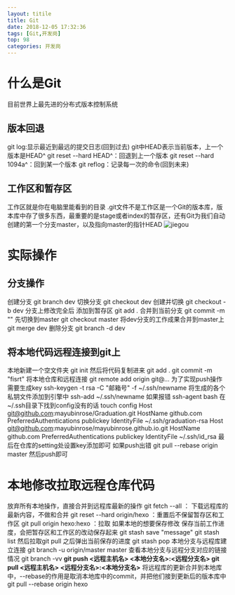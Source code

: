 ```yaml
---
layout: titile
title: Git
date: 2018-12-05 17:32:36
tags: [Git,开发岗]
top: 98
categories: 开发岗
---
```

# 什么是Git
目前世界上最先进的分布式版本控制系统
## 版本回退
git log:显示最近到最远的提交日志(回到过去)
git中HEAD表示当前版本，上一个版本是HEAD^
git reset --hard HEAD^：回退到上一个版本
git reset --hard 1094a^：回到某一个版本
git reflog：记录每一次的命令(回到未来)
## 工作区和暂存区
工作区就是你在电脑里能看到的目录
.git文件不是工作区是一个Git的版本库，版本库中存了很多东西，最重要的是stage或者index的暂存区，还有Git为我们自动创建的第一个分支master，以及指向master的指针HEAD
![jiegou](/Git/p1.png "图示")
 <!--more--> 
# 实际操作
## 分支操作
创建分支
git branch dev
切换分支
git checkout dev
创建并切换
git checkout -b dev
分支上修改完全后
添加到暂存区
git add .
合并到当前分支
git commit -m ""
先切换到master
git checkout master
将dev分支的工作成果合并到master上
git merge dev
删除分支
git branch -d dev
## 将本地代码远程连接到git上
本地新建一个空文件夹
git init
然后将代码复制进来
git add .
git commit -m "fisrt"
将本地仓库和远程连接
git remote add origin git@...
为了实现push操作需要生成key
ssh-keygen -t rsa -C "邮箱号" -f  ~/.ssh/newname
将生成的各个私钥文件添加到引擎中
ssh-add ~/.ssh/newname
如果报错
ssh-agent bash
在~/.ssh目录下找到config没有的话 touch config
Host git@github.com:mayubinrose/Graduation.git
HostName github.com
PreferredAuthentications publickey
IdentityFile ~/.ssh/graduation-rsa
Host git@github.com:mayubinrose/mayubinrose.github.io.git
HostName github.com
PreferredAuthentications publickey
IdentityFile ~/.ssh/id_rsa
最后在仓库的setting处设置key添加即可
如果push出错
git pull --rebase origin master
然后push即可
# 本地修改拉取远程仓库代码
放弃所有本地操作，直接合并到远程库最新的操作
git fetch --all ： 下载远程库的最新内容，不做和合并
git reset --hard origin/hexo ：重置后不保留暂存区和工作区
git pull origin hexo:hexo ：拉取
如果本地的想要保存修改 保存当前工作进度，会把暂存区和工作区的改动保存起来
git stash save "message" git stash list 
然后拉取git pull 之后弹出当前保存的进度
git stash pop
本地分支与远程库建立连接
git branch -u origin/master master
查看本地分支与远程分支对应的链接情况
git branch -vv
**git push <远程主机名> <本地分支名>:<远程分支名>
git pull <远程主机名> <远程分支名>:<本地分支名>**
将远程库的更新合并到本地库中，--rebase的作用是取消本地库中的commit，并把他们接到更新后的版本库中
git pull --rebase origin hexo

